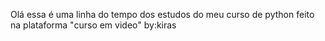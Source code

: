 Olá essa é uma linha do tempo dos estudos do meu curso de python feito na plataforma "curso em video"
by:kiras